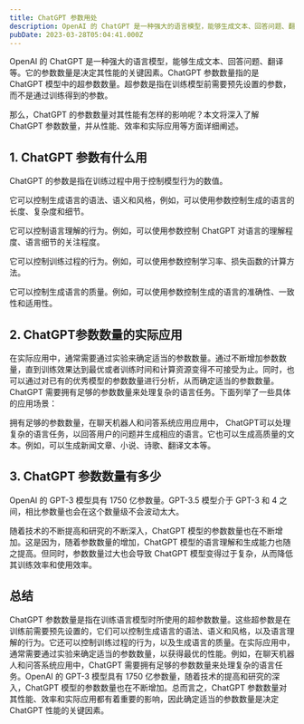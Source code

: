 ```yaml
---
title: ChatGPT 参数用处
description: OpenAI 的 ChatGPT 是一种强大的语言模型，能够生成文本、回答问题、翻译等。它的参数数量是决定其性能的关键因素。ChatGPT 参数数量指的是 ChatGPT 模型中的超参数数量。超参数是指在训练模型前需要预先设置的参数，而不是通过训练得到的参数。那么，ChatGPT 的参数数量对...
pubDate: 2023-03-28T05:04:41.000Z
---
```


OpenAI 的 ChatGPT 是一种强大的语言模型，能够生成文本、回答问题、翻译等。它的参数数量是决定其性能的关键因素。ChatGPT 参数数量指的是 ChatGPT 模型中的超参数数量。超参数是指在训练模型前需要预先设置的参数，而不是通过训练得到的参数。

那么，ChatGPT 的参数数量对其性能有怎样的影响呢？本文将深入了解 ChatGPT 参数数量，并从性能、效率和实际应用等方面详细阐述。


## 1. ChatGPT 参数有什么用

ChatGPT 的参数是指在训练过程中用于控制模型行为的数值。

它可以控制生成语言的语法、语义和风格，例如，可以使用参数控制生成的语言的长度、复杂度和细节。

它可以控制语言理解的行为。例如，可以使用参数控制 ChatGPT 对语言的理解程度、语言细节的关注程度。

它可以控制训练过程的行为。例如，可以使用参数控制学习率、损失函数的计算方法。

它可以控制生成语言的质量。例如，可以使用参数控制生成的语言的准确性、一致性和适用性。


## 2. ChatGPT参数数量的实际应用

在实际应用中，通常需要通过实验来确定适当的参数数量。通过不断增加参数数量，直到训练效果达到最优或者训练时间和计算资源变得不可接受为止。同时，也可以通过对已有的优秀模型的参数数量进行分析，从而确定适当的参数数量。ChatGPT 需要拥有足够的参数数量来处理复杂的语言任务。下面列举了一些具体的应用场景：

拥有足够的参数数量，在聊天机器人和问答系统应用应用中， ChatGPT可以处理复杂的语言任务，以回答用户的问题并生成相应的语言。它也可以生成高质量的文本。例如，可以生成新闻文章、小说、诗歌、翻译文本等。


## 3. ChatGPT 参数数量有多少

OpenAI 的 GPT-3 模型具有 1750 亿参数量。GPT-3.5 模型介于 GPT-3 和 4 之间，相比参数量也会在这个数量级不会波动太大。

随着技术的不断提高和研究的不断深入，ChatGPT 模型的参数数量也在不断增加。这是因为，随着参数数量的增加，ChatGPT 模型的语言理解和生成能力也随之提高。但同时，参数数量过大也会导致 ChatGPT 模型变得过于复杂，从而降低其训练效率和使用效率。


## 总结

ChatGPT 参数数量是指在训练语言模型时所使用的超参数数量。这些超参数是在训练前需要预先设置的，它们可以控制生成语言的语法、语义和风格，以及语言理解的行为。它还可以控制训练过程的行为，以及生成语言的质量。在实际应用中，通常需要通过实验来确定适当的参数数量，以获得最优的性能。例如，在聊天机器人和问答系统应用中，ChatGPT 需要拥有足够的参数数量来处理复杂的语言任务。OpenAI 的 GPT-3 模型具有 1750 亿参数量，随着技术的提高和研究的深入，ChatGPT 模型的参数数量也在不断增加。总而言之，ChatGPT 参数数量对其性能、效率和实际应用都有着重要的影响，因此确定适当的参数数量是决定 ChatGPT 性能的关键因素。
